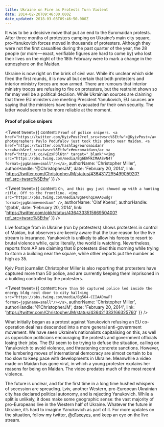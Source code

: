 ```yaml
---
title: Ukraine on Fire as Protests Turn Violent
date: 2014-02-20T09:46:00.000Z
date_updated: 2018-03-03T09:46:50.000Z
---
```


<script>
  import Tweet from '$lib/components/Tweet.svelte'
</script>

It was to be a decisive move that put an end to the Euromaidan protests. After three months of protesters camping on Ukraine’s main city square, pro-Yanukovich forces moved in thousands of protesters. Although they were not the first casualties during the past quarter of the year, the 28 people (or more — exact, verifiable figures are hard to come by) who lost their lives on the night of the 18th February were to mark a change in the atmosphere on the Maidan.

Ukraine is now right on the brink of civil war. While it’s unclear which side fired the first rounds, it is now all but certain that both protesters and interior ministry forces are now armed. There are rumours that interior ministry troops are refusing to fire on protesters, but the restraint shown so far may well be a political decision. While Ukrainian sources are claiming that three EU ministers are meeting President Yanukovich, EU sources are saying that the ministers have been evacuated for their own security. The latter would seem to be more reliable at the moment.

#### Proof of police snipers

<Tweet tweet={{
  content: `Proof of police snipers. <a href="https://twitter.com/KyivPost?ref_src=twsrc%5Etfw">@KyivPost</a> photographers Pavlo Podufalov just took this photo near Maidan. <a href="https://twitter.com/hashtag/euromaidan?src=hash&ref_src=twsrc%5Etfw">#euromaidan</a> <a href="http://t.co/wEzxP3l6tn" target="_blank"><img src="https://pbs.twimg.com/media/Bg6EWHkIMAA8vN4?format=jpg&name=small"/></a>`,
  authorName: 'Christopher Miller',
  authorHandle: '@ChristopherJM',
  date: 'February 20, 2014',
  link: 'https://twitter.com/ChristopherJM/status/436431729549905920?ref_src=twsrc%5Etfw'
}} />

<Tweet tweet={{
  content: `Oh, and this guy just showed up with a hunting rifle. Off to the frontline. <img src="https://pbs.twimg.com/media/Bg6F0hqIAAA6wdg?format=jpg&name=medium" />`,
  authorName: 'Olaf Koens',
  authorHandle: '@obk',
  date: 'February 20, 2014',
  link: 'https://twitter.com/obk/status/436433351566950400?ref_src=twsrc%5Etfw'
}} />

Live footage from in Ukraine (run by protesters) shows protesters in control of Maidan, but observers are keenly aware that the true reason for the live stream is insurance. Yanukovich is unlikely to allow his forces to resort to brutal violence while, quite literally, the world is watching. Nevertheless, reports from AP are claiming that 8 protesters died this morning while trying to storm a building near the square, while other reports put the number as high as 35.

Kyiv Post journalist Christopher Miller is also reporting that protesters have captured more than 50 police, and are currently keeping them imprisoned in a building controlled by the protesters.

<Tweet tweet={{
  content: `More than 50 captured police led inside the energy bldg next door to city hall<img src="https://pbs.twimg.com/media/Bg564-CIIAADnwF?format=jpg&name=small"/></a>`,
  authorName: 'Christopher Miller',
  authorHandle: '@ChristopherJM',
  date: 'February 20, 2014',
  link: 'https://twitter.com/ChristopherJM/status/436421333166325760'
}} />

What initially began as a protest against Yanukovich refusing an EU co-operation deal has descended into a more general anti-government movement. We have seen Ukraine’s nationalists capitalising on this, as well as opposition politicians encouraging the protests and government officials losing their jobs. The EU seem to be trying to defuse the situation, calling on Yanukovich to avoid violence, and threatening concrete sanctions. However, the lumbering moves of international democracy are almost certain to be too slow to keep pace with developments in Ukraine. Meanwhile a video made on Maidan has gone viral, in which a young protester explains her reasons for being on Maidan. The video predates much of the most recent violence.

The future is unclear, and for the first time in a long time hushed whispers of secession are spreading. Lviv, another Western, pro-European Ukrainian city has declared political autonomy, and is rejecting Yanukovich. While a split is unlikely, it does make some geographic sense: the vast majority of pro-Europeans live in the Western half of Ukraine. Whatever the future in Ukraine, it’s hard to imagine Yanukovich as part of it. For more updates on the situation, follow my twitter, [@d1sxeyes](http://www.twitter.com/d1sxeyes), and keep an eye on the live stream.
